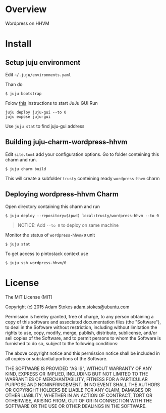 # Overview

Wordpress on HHVM

# Install

## Setup juju environment

Edit ```~/.juju/environments.yaml``` 

Than do

```
$ juju bootstrap
```


Folow  [this](https://jujucharms.com/juju-gui/) instructions to start JuJu GUI
Run 
```
juju deploy juju-gui --to 0
juju expose juju-gui
```
Use ```juju stat``` to find juju-gui address

## Building juju-charm-wordpress-hhvm 

Edit ```site.toml``` add your configuration options.
Go to folder conteining this charm and run.

```
$ juju charm build 
```
This will create a subfolder ```trusty``` conteining ready ```wordpress-hhvm``` charm

## Deploying wordpress-hhvm Charm

Open directory containing this charm and run

```
$ juju deploy --repository=$(pwd) local:trusty/wordpress-hhvm --to 0
```

> NOTICE: Add ```--to 0``` to deploy on same machine


Monitor the status of ```wordpress-hhvm/0``` unit

```
$ juju stat
```

To get access to pintostack context use

```
$ juju ssh wordpress-hhvm/0
```



# License

The MIT License (MIT)

Copyright (c) 2015 Adam Stokes <adam.stokes@ubuntu.com>

Permission is hereby granted, free of charge, to any person obtaining a copy
of this software and associated documentation files (the "Software"), to deal
in the Software without restriction, including without limitation the rights
to use, copy, modify, merge, publish, distribute, sublicense, and/or sell
copies of the Software, and to permit persons to whom the Software is
furnished to do so, subject to the following conditions:

The above copyright notice and this permission notice shall be included in
all copies or substantial portions of the Software.

THE SOFTWARE IS PROVIDED "AS IS", WITHOUT WARRANTY OF ANY KIND, EXPRESS OR
IMPLIED, INCLUDING BUT NOT LIMITED TO THE WARRANTIES OF MERCHANTABILITY,
FITNESS FOR A PARTICULAR PURPOSE AND NONINFRINGEMENT. IN NO EVENT SHALL THE
AUTHORS OR COPYRIGHT HOLDERS BE LIABLE FOR ANY CLAIM, DAMAGES OR OTHER
LIABILITY, WHETHER IN AN ACTION OF CONTRACT, TORT OR OTHERWISE, ARISING FROM,
OUT OF OR IN CONNECTION WITH THE SOFTWARE OR THE USE OR OTHER DEALINGS IN
THE SOFTWARE.
